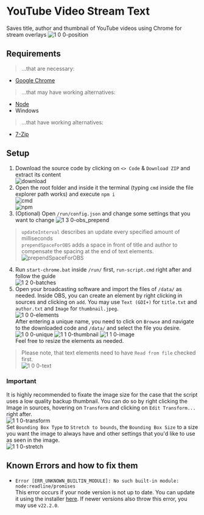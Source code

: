 # YouTube Video Stream Text

Saves title, author and thumbnail of YouTube videos using Chrome for stream overlays
![1 0 0-position](https://github.com/user-attachments/assets/70fd693d-6be7-43f1-ae88-ec40c74a54ff)

## Requirements

> ...that are necessary:
- [Google Chrome](https://www.google.com/chrome/de/download-chrome/)
> ...that may have working alternatives:
- [Node](https://nodejs.org/en/download/prebuilt-installer)
- Windows
> ...that have working alternatives:
- [7-Zip](https://7-zip.de/download.html)

## Setup

1. Download the source code by clicking on `<> Code` & `Download ZIP` and extract its content\
![download](https://github.com/ItsLeMax/YouTube-Video-Stream-Text/assets/80857459/883af1c1-5670-4325-88b3-24452ebc5acb)
2. Open the root folder and inside it the terminal (typing `cmd` inside the file explorer path works) and execute `npm i`\
![cmd](https://github.com/ItsLeMax/YouTube-Video-Stream-Text/assets/80857459/7334f1ee-197e-46e2-8909-2ea95e83f9f6)\
![npm](https://github.com/user-attachments/assets/25b67d93-759a-4ce7-875b-364aac09dcbd)
3. (Optional) Open `/run/config.json` and change some settings that you want to change
![1 3 0-obs_prepend](https://github.com/user-attachments/assets/9da339a5-9a3b-45fc-b432-fb4a32485119)
> `updateInterval` describes an update every specified amount of milliseconds\
> `prependSpaceForOBS` adds a space in front of title and author to compensate the spacing at the end of text elements.\
![prependSpaceForOBS](https://github.com/ItsLeMax/YouTube-Video-Stream-Text/assets/80857459/f4e7f163-a664-4c4d-abe5-fd32b89596f3)
4. Run `start-chrome.bat` inside `/run/` first, `run-script.cmd` right after and follow the guide\
![1 2 0-batches](https://github.com/user-attachments/assets/417b7583-673c-49d7-af63-4a2a9f1b9c16)
5. Open your broadcasting software and import the files of `/data/` as needed. Inside OBS, you can create an element by right clicking in sources and clicking on `add`. You may use `Text (GDI+)` for `title.txt` and `author.txt` and `Image` for `thumbnail.jpeg`.\
![1 0 0-elements](https://github.com/user-attachments/assets/608713b3-7678-43e6-97d7-248da837154c)\
After entering a unique name, you need to click on `Browse` and navigate to the downloaded code and `/data/` and select the file you desire.\
![1 0 0-unique](https://github.com/user-attachments/assets/c1358468-7ce6-4431-ac34-179ea438fe11)
![1 1 0-thumbnail](https://github.com/user-attachments/assets/8b752b65-ba9c-4e79-ba9d-d406e36ecfa8)
![1 1 0-image](https://github.com/user-attachments/assets/c929af92-e6c6-45f3-89ce-d396a6aa7274)\
Feel free to resize the elements as needed.
> Please note, that text elements need to have `Read from file` checked first.\
![1 0 0-text](https://github.com/user-attachments/assets/79ba5cb8-e960-43ba-bf5f-5756e00ddfce)

### Important

It is highly recommended to fixate the image size for the case that the script uses a low quality backup thumbnail. You can do so by right clicking the Image in sources, hovering on `Transform` and clicking on `Edit Transform...` right after.\
![1 1 0-transform](https://github.com/user-attachments/assets/d0454c29-4a75-4838-82ec-8d8cf81604a2)\
Set `Bounding Box Type` to `Stretch to bounds`, the `Bounding Box Size` to a size you want the image to always have and other settings that you'd like to use as seen in the image.\
![1 1 0-stretch](https://github.com/user-attachments/assets/4f398779-a2e0-4547-80f5-3c752899e736)

## Known Errors and how to fix them

- `Error [ERR_UNKNOWN_BUILTIN_MODULE]: No such built-in module: node:readline/promises`\
This error occurs if your node version is not up to date. You can update it using the installer [here](https://nodejs.org/en/download/prebuilt-installer). If newer versions also throw this error, you may use `v22.2.0`.
